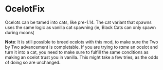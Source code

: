 # OcelotFix

Ocelots can be tamed into cats, like pre-1.14. The cat variant that spawns uses the same logic as vanilla cat spawning (ie, Black Cats can only spawn during moons)

**Note**: It is still possible to breed ocelots with this mod, to make sure the Two by Two advancement is completable.
If you are trying to *tame* an ocelot and turn it into a cat, you need to make sure to fulfill the same conditions as making an ocelot trust you in vanilla. This might take a few tries, as the odds of doing so are unchanged.